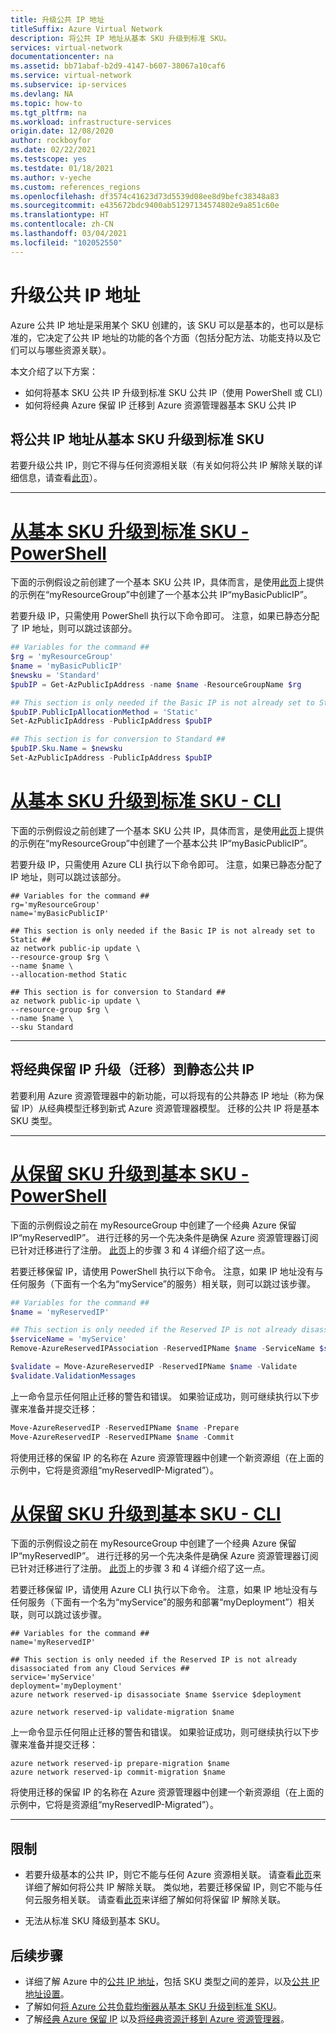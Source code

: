 ```yaml
---
title: 升级公共 IP 地址
titleSuffix: Azure Virtual Network
description: 将公共 IP 地址从基本 SKU 升级到标准 SKU。
services: virtual-network
documentationcenter: na
ms.assetid: bb71abaf-b2d9-4147-b607-38067a10caf6
ms.service: virtual-network
ms.subservice: ip-services
ms.devlang: NA
ms.topic: how-to
ms.tgt_pltfrm: na
ms.workload: infrastructure-services
origin.date: 12/08/2020
author: rockboyfor
ms.date: 02/22/2021
ms.testscope: yes
ms.testdate: 01/18/2021
ms.author: v-yeche
ms.custom: references_regions
ms.openlocfilehash: df3574c41623d73d5539d08ee8d9befc38348a83
ms.sourcegitcommit: e435672bdc9400ab51297134574802e9a851c60e
ms.translationtype: HT
ms.contentlocale: zh-CN
ms.lasthandoff: 03/04/2021
ms.locfileid: "102052550"
---
```

<!--Verified successfully-->
# <a name="upgrade-public-ip-addresses"></a>升级公共 IP 地址

Azure 公共 IP 地址是采用某个 SKU 创建的，该 SKU 可以是基本的，也可以是标准的，它决定了公共 IP 地址的功能的各个方面（包括分配方法、功能支持以及它们可以与哪些资源关联）。 

本文介绍了以下方案：
* 如何将基本 SKU 公共 IP 升级到标准 SKU 公共 IP（使用 PowerShell 或 CLI）
* 如何将经典 Azure 保留 IP 迁移到 Azure 资源管理器基本 SKU 公共 IP

## <a name="upgrade-public-ip-address-from-basic-to-standard-sku"></a>将公共 IP 地址从基本 SKU 升级到标准 SKU

若要升级公共 IP，则它不得与任何资源相关联（有关如何将公共 IP 解除关联的详细信息，请查看[此页](./virtual-network-public-ip-address.md#view-modify-settings-for-or-delete-a-public-ip-address)）。

<!--NOT AVAILABLE ON [availability zones](../availability-zones/az-overview.md?toc=%2fvirtual-network%2ftoc.json#availability-zones)-->
---
# <a name="basic-to-standard---powershell"></a>[**从基本 SKU 升级到标准 SKU - PowerShell**](#tab/option-upgrade-powershell)

下面的示例假设之前创建了一个基本 SKU 公共 IP，具体而言，是使用[此页](./create-public-ip-powershell.md?tabs=option-create-public-ip-basic)上提供的示例在“myResourceGroup”中创建了一个基本公共 IP“myBasicPublicIP”。

若要升级 IP，只需使用 PowerShell 执行以下命令即可。  注意，如果已静态分配了 IP 地址，则可以跳过该部分。

```powershell
## Variables for the command ##
$rg = 'myResourceGroup'
$name = 'myBasicPublicIP'
$newsku = 'Standard'
$pubIP = Get-AzPublicIpAddress -name $name -ResourceGroupName $rg

## This section is only needed if the Basic IP is not already set to Static ##
$pubIP.PublicIpAllocationMethod = 'Static'
Set-AzPublicIpAddress -PublicIpAddress $pubIP

## This section is for conversion to Standard ##
$pubIP.Sku.Name = $newsku
Set-AzPublicIpAddress -PublicIpAddress $pubIP
```

# <a name="basic-to-standard---cli"></a>[**从基本 SKU 升级到标准 SKU - CLI**](#tab/option-upgrade-cli)

下面的示例假设之前创建了一个基本 SKU 公共 IP，具体而言，是使用[此页](./create-public-ip-cli.md?tabs=option-create-public-ip-basic)上提供的示例在“myResourceGroup”中创建了一个基本公共 IP“myBasicPublicIP”。

若要升级 IP，只需使用 Azure CLI 执行以下命令即可。  注意，如果已静态分配了 IP 地址，则可以跳过该部分。

<!--CORRECT ON CLI VARIANT FORMAT-->

```azurecli
## Variables for the command ##
rg='myResourceGroup'
name='myBasicPublicIP'

## This section is only needed if the Basic IP is not already set to Static ##
az network public-ip update \
--resource-group $rg \
--name $name \
--allocation-method Static 

## This section is for conversion to Standard ##
az network public-ip update \
--resource-group $rg \
--name $name \
--sku Standard
```
---

<!--CORRECT ON CLI VARIANT FORMAT-->

## <a name="upgrade-migrate-a-classic-reserved-ip-to-a-static-public-ip"></a>将经典保留 IP 升级（迁移）到静态公共 IP

若要利用 Azure 资源管理器中的新功能，可以将现有的公共静态 IP 地址（称为保留 IP）从经典模型迁移到新式 Azure 资源管理器模型。  迁移的公共 IP 将是基本 SKU 类型。

---

# <a name="reserved-to-basic---powershell"></a>[**从保留 SKU 升级到基本 SKU - PowerShell**](#tab/option-migrate-powershell)

下面的示例假设之前在 myResourceGroup 中创建了一个经典 Azure 保留 IP“myReservedIP”。  进行迁移的另一个先决条件是确保 Azure 资源管理器订阅已针对迁移进行了注册。 [此页](../virtual-machines/migration-classic-resource-manager-ps.md)上的步骤 3 和 4 详细介绍了这一点。

若要迁移保留 IP，请使用 PowerShell 执行以下命令。  注意，如果 IP 地址没有与任何服务（下面有一个名为“myService”的服务）相关联，则可以跳过该步骤。

```powershell
## Variables for the command ##
$name = 'myReservedIP'

## This section is only needed if the Reserved IP is not already disassociated from any Cloud Services ##
$serviceName = 'myService'
Remove-AzureReservedIPAssociation -ReservedIPName $name -ServiceName $service

$validate = Move-AzureReservedIP -ReservedIPName $name -Validate
$validate.ValidationMessages
```
上一命令显示任何阻止迁移的警告和错误。 如果验证成功，则可继续执行以下步骤来准备并提交迁移：
```powershell
Move-AzureReservedIP -ReservedIPName $name -Prepare
Move-AzureReservedIP -ReservedIPName $name -Commit
```
将使用迁移的保留 IP 的名称在 Azure 资源管理器中创建一个新资源组（在上面的示例中，它将是资源组“myReservedIP-Migrated”）。

# <a name="reserved-to-basic---cli"></a>[**从保留 SKU 升级到基本 SKU - CLI**](#tab/option-migrate-cli)

下面的示例假设之前在 myResourceGroup 中创建了一个经典 Azure 保留 IP“myReservedIP”。  进行迁移的另一个先决条件是确保 Azure 资源管理器订阅已针对迁移进行了注册。 [此页](../virtual-machines/migration-classic-resource-manager-cli.md)上的步骤 3 和 4 详细介绍了这一点。

若要迁移保留 IP，请使用 Azure CLI 执行以下命令。  注意，如果 IP 地址没有与任何服务（下面有一个名为“myService”的服务和部署“myDeployment”）相关联，则可以跳过该步骤。

<!--CORRECT ON CLI VARIANT FORMAT-->

```azurecli
## Variables for the command ##
name='myReservedIP'

## This section is only needed if the Reserved IP is not already disassociated from any Cloud Services ##
service='myService'
deployment='myDeployment'
azure network reserved-ip disassociate $name $service $deployment

azure network reserved-ip validate-migration $name
```

<!--CORRECT ON CLI VARIANT FORMAT-->

上一命令显示任何阻止迁移的警告和错误。 如果验证成功，则可继续执行以下步骤来准备并提交迁移：
```azurecli
azure network reserved-ip prepare-migration $name
azure network reserved-ip commit-migration $name
```
将使用迁移的保留 IP 的名称在 Azure 资源管理器中创建一个新资源组（在上面的示例中，它将是资源组“myReservedIP-Migrated”）。

---

## <a name="limitations"></a>限制

* 若要升级基本的公共 IP，则它不能与任何 Azure 资源相关联。  请查看[此页](./virtual-network-public-ip-address.md#view-modify-settings-for-or-delete-a-public-ip-address)来详细了解如何将公共 IP 解除关联。  类似地，若要迁移保留 IP，则它不能与任何云服务相关联。  请查看[此页](./remove-public-ip-address-vm.md)来详细了解如何将保留 IP 解除关联。  

    <!--NOT AVAILABLE ON [availability zone(THIS FEATURE IS NOT AVAILABLE ON AZURE CHINA CLOUD)s](../availability-zones/az-overview.md?toc=%2fvirtual-network%2ftoc.json#availability-zones)-->
    
* 无法从标准 SKU 降级到基本 SKU。

## <a name="next-steps"></a>后续步骤

- 详细了解 Azure 中的[公共 IP 地址](./public-ip-addresses.md#public-ip-addresses)，包括 SKU 类型之间的差异，以及[公共 IP 地址设置](virtual-network-public-ip-address.md#create-a-public-ip-address)。
- 了解如何[将 Azure 公共负载均衡器从基本 SKU 升级到标准 SKU](../load-balancer/upgrade-basic-standard.md)。
- 了解[经典 Azure 保留 IP](https://docs.microsoft.com/previous-versions/azure/virtual-network/virtual-networks-reserved-public-ip) 以及[将经典资源迁移到 Azure 资源管理器](../virtual-machines/migration-classic-resource-manager-overview.md)。

<!--Update_Description: update meta properties, wording update, update link-->